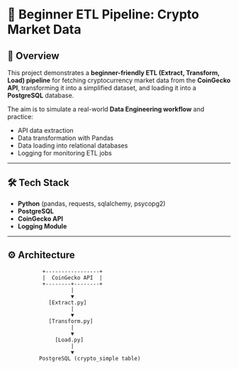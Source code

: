# 🚀 Beginner ETL Pipeline: Crypto Market Data

## 📌 Overview
This project demonstrates a **beginner-friendly ETL (Extract, Transform, Load) pipeline** for fetching cryptocurrency market data from the **CoinGecko API**, transforming it into a simplified dataset, and loading it into a **PostgreSQL** database.

The aim is to simulate a real-world **Data Engineering workflow** and practice:
- API data extraction
- Data transformation with Pandas
- Data loading into relational databases
- Logging for monitoring ETL jobs

---

## 🛠 Tech Stack
- **Python** (pandas, requests, sqlalchemy, psycopg2)
- **PostgreSQL**
- **CoinGecko API**
- **Logging Module**

---

## ⚙️ Architecture
```plaintext
           +-----------------+
           |  CoinGecko API  |
           +--------+--------+
                    |
                    ▼
             [Extract.py]
                    |
                    ▼
             [Transform.py]
                    |
                    ▼
               [Load.py]
                    |
                    ▼
          PostgreSQL (crypto_simple table)
